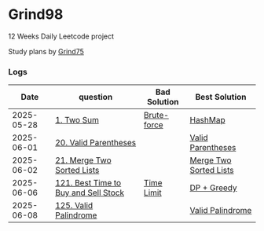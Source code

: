 # Grind98
12 Weeks Daily Leetcode project

Study plans by [Grind75](https://www.techinterviewhandbook.org/grind75/)

### Logs
|Date|question|Bad Solution|Best Solution|
|-----|-----|-----|-----|
|2025-05-28|[1. Two Sum](https://leetcode.com/problems/two-sum/)|[Brute-force](./Solution/Week1/Two_sum(brute_force).swift)|[HashMap](./Solution/Week1/Two_Sum(HashMap).swift)|
|2025-06-01|[20. Valid Parentheses](https://leetcode.com/problems/valid-parentheses/)|           |[Valid Parentheses](./Solution/Easy/Valid%20Parentheses.swift)|
|2025-06-02|[21. Merge Two Sorted Lists](https://leetcode.com/problems/merge-two-sorted-lists/)|       |[Merge Two Sorted Lists](./Solution/Easy/Merge%20Two%20Sorted%20Lists.swift)|
|2025-06-06|[121. Best Time to Buy and Sell Stock](https://leetcode.com/problems/best-time-to-buy-and-sell-stock/description/)|[Time Limit](./Solution/Easy/Best%20Time%20to%20Buy%20and%20Sell%20Stock(Time%20Limit).swift)|[DP + Greedy](./Solution/Easy/Best%20Time%20to%20Buy%20and%20Sell%20Stock(DP).swift)|
|2025-06-08|[125. Valid Palindrome](Link)|       |[Valid Palindrome](./Solution/Easy/Valid%20Palindrome.swift)|

<!-- |2025-06-00|[Title](Link)|[Title](path)|[Title](path)| -->